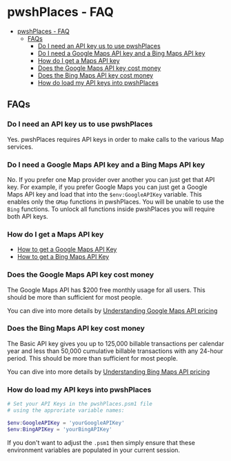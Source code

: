 # pwshPlaces - FAQ

- [pwshPlaces - FAQ](#pwshplaces---faq)
  - [FAQs](#faqs)
    - [Do I need an API key us to use pwshPlaces](#do-i-need-an-api-key-us-to-use-pwshplaces)
    - [Do I need a Google Maps API key and a Bing Maps API key](#do-i-need-a-google-maps-api-key-and-a-bing-maps-api-key)
    - [How do I get a Maps API key](#how-do-i-get-a-maps-api-key)
    - [Does the Google Maps API key cost money](#does-the-google-maps-api-key-cost-money)
    - [Does the Bing Maps API key cost money](#does-the-bing-maps-api-key-cost-money)
    - [How do load my API keys into pwshPlaces](#how-do-load-my-api-keys-into-pwshplaces)

## FAQs

### Do I need an API key us to use pwshPlaces

Yes. pwshPlaces requires API keys in order to make calls to the various Map services.

### Do I need a Google Maps API key and a Bing Maps API key

No. If you prefer one Map provider over another you can just get that API key. For example, if you prefer Google Maps you can just get a Google Maps API key and load that into the ```$env:GoogleAPIKey``` variable. This enables only the ```GMap``` functions in pwshPlaces. You will be unable to use the ```Bing``` functions. To unlock all functions inside pwshPlaces you will require both API keys.

### How do I get a Maps API key

- [How to get a Google Maps API Key](GoogleMapsAPI.md#how-to-get-a-google-maps-api-key)
- [How to get a Bing Maps API Key](BingMapsAPI.md#how-to-get-a-bing-maps-api-key)

### Does the Google Maps API key cost money

The Google Maps API has $200 free monthly usage for all users. This should be more than sufficient for most people.

You can dive into more details by [Understanding Google Maps API pricing](GoogleMapsAPI.md#understanding-google-maps-api-pricing)

### Does the Bing Maps API key cost money

The Basic API key gives you up to 125,000 billable transactions per calendar year and less than 50,000 cumulative billable transactions with any 24-hour period. This should be more than sufficient for most people.

You can dive into more details by [Understanding Bing Maps API pricing](BingMapsAPI.md#understanding-bing-maps-api-pricing)

### How do load my API keys into pwshPlaces

```powershell
# Set your API Keys in the pwshPlaces.psm1 file
# using the approriate variable names:

$env:GoogleAPIKey = 'yourGoogleAPIKey'
$env:BingAPIKey = 'yourBingAPIKey'
```

If you don't want to adjust the ```.psm1``` then simply ensure that these environment variables are populated in your current session.
